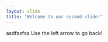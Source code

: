 ```yaml
---
layout: slide
title: "Welcome to our second slide!"
---
```

asdfasfsa
Use the left arrow to go back!
